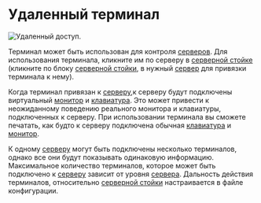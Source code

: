 # Удаленный терминал

![Удаленный доступ.](oredict:oc:terminal)

Терминал может быть использован для контроля [серверов](server1.md). Для использования терминала, кликните им по серверу в [серверной стойке](../block/serverRack.md) (кликните по блоку [серверной стойки](../block/serverRack.md), в нужный [сервер](server1.md) для привязки терминала к нему).

Когда терминал привязан к [серверу](server1.md),к серверу будут подключены виртуальный [монитор](../block/screen1.md) и [клавиатура](../block/keyboard.md). Это может привести к неожиданному поведению реального монитора и клавиатуры, подключенных к серверу. При использовании терминала вы сможете печатать, как будто к серверу подключена обычная [клавиатура](../block/keyboard.md) и [монитор](../block/screen1.md).

К одному [серверу](server1.md) могут быть подключены несколько терминалов, однако все они будут показывать одинаковую информацию. Максимальное количество терминалов, которое может быть подключено к [серверу](server1.md) зависит от уровня [сервера](server1.md). Дальность действия терминалов, относительно [серверной стойки](../block/serverRack.md) настраивается в файле конфигурации.
